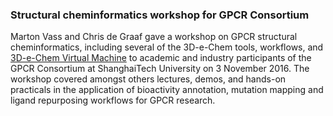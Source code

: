 ### Structural cheminformatics workshop for GPCR Consortium

Marton Vass and Chris de Graaf gave a workshop on GPCR structural cheminformatics, including several of the 3D-e-Chem tools, workflows, and [3D-e-Chem Virtual Machine](https://3d-e-chem.github.io/3D-e-Chem-VM/) to academic and industry participants of the GPCR Consortium at ShanghaiTech University on 3 November 2016. The workshop covered amongst others lectures, demos, and hands-on practicals in the application of bioactivity annotation, mutation mapping and ligand repurposing workflows for GPCR research.
